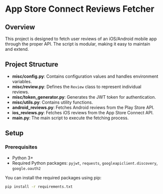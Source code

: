# App Store Connect Reviews Fetcher

## Overview

This project is designed to fetch user reviews of an iOS/Android mobile app through the proper API. The script is modular, making it easy to maintain and extend.

## Project Structure


- **misc/config.py**: Contains configuration values and handles environment variables.
- **misc/review.py**: Defines the `Review` class to represent individual reviews.
- **misc/token_generator.py**: Generates the JWT token for authentication.
- **misc/utils.py**: Contains utility functions.
- **android_reviews.py**: Fetches Android reviews from the Play Store API.
- **ios_reviews.py**: Fetches iOS reviews from the App Store Connect API.
- **main.py**: The main script to execute the fetching process.

## Setup

### Prerequisites

- Python 3+
- Required Python packages: `pyjwt`, `requests`, `googleapiclient.discovery`, `google.oauth2`
  

You can install the required packages using pip:

```sh
pip install -r requirements.txt
